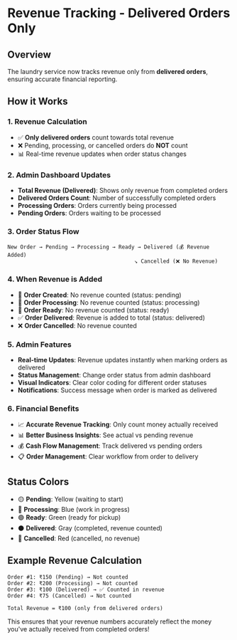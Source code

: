 # Revenue Tracking - Delivered Orders Only

## Overview

The laundry service now tracks revenue only from **delivered orders**, ensuring accurate financial reporting.

## How it Works

### 1. **Revenue Calculation**

- ✅ **Only delivered orders** count towards total revenue
- ❌ Pending, processing, or cancelled orders do **NOT** count
- 📊 Real-time revenue updates when order status changes

### 2. **Admin Dashboard Updates**

- **Total Revenue (Delivered)**: Shows only revenue from completed orders
- **Delivered Orders Count**: Number of successfully completed orders
- **Processing Orders**: Orders currently being processed
- **Pending Orders**: Orders waiting to be processed

### 3. **Order Status Flow**

```
New Order → Pending → Processing → Ready → Delivered (💰 Revenue Added)
                                        ↘️ Cancelled (❌ No Revenue)
```

### 4. **When Revenue is Added**

- 🔄 **Order Created**: No revenue counted (status: pending)
- 🔄 **Order Processing**: No revenue counted (status: processing)
- 🔄 **Order Ready**: No revenue counted (status: ready)
- ✅ **Order Delivered**: Revenue is added to total (status: delivered)
- ❌ **Order Cancelled**: No revenue counted

### 5. **Admin Features**

- **Real-time Updates**: Revenue updates instantly when marking orders as delivered
- **Status Management**: Change order status from admin dashboard
- **Visual Indicators**: Clear color coding for different order statuses
- **Notifications**: Success message when order is marked as delivered

### 6. **Financial Benefits**

- 📈 **Accurate Revenue Tracking**: Only count money actually received
- 📊 **Better Business Insights**: See actual vs pending revenue
- 💰 **Cash Flow Management**: Track delivered vs pending orders
- 📋 **Order Management**: Clear workflow from order to delivery

## Status Colors

- 🟡 **Pending**: Yellow (waiting to start)
- 🔵 **Processing**: Blue (work in progress)
- 🟢 **Ready**: Green (ready for pickup)
- ⚫ **Delivered**: Gray (completed, revenue counted)
- 🔴 **Cancelled**: Red (cancelled, no revenue)

## Example Revenue Calculation

```
Order #1: ₹150 (Pending) → Not counted
Order #2: ₹200 (Processing) → Not counted
Order #3: ₹100 (Delivered) → ✅ Counted in revenue
Order #4: ₹75 (Cancelled) → Not counted

Total Revenue = ₹100 (only from delivered orders)
```

This ensures that your revenue numbers accurately reflect the money you've actually received from completed orders!
